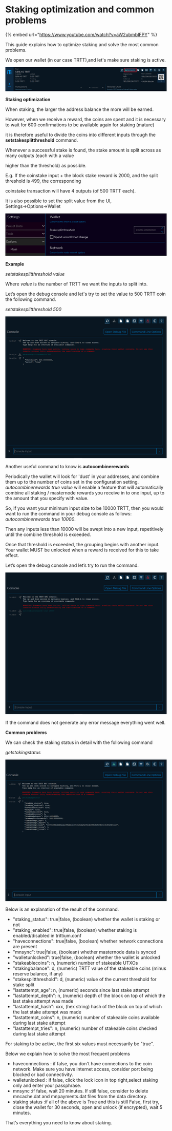 # Staking optimization and common problems

{% embed url="https://www.youtube.com/watch?v=aW2ubmbIFPY" %}



This guide explains how to optimize staking and solve the most common problems.

We open our wallet \(in our case TRTT\),and let's make sure staking is active.

![](../.gitbook/assets/0%20%2810%29.png)

**Staking optimization**

When staking, the larger the address balance the more will be earned.

However, when we receive a reward, the coins are spent and it is necessary to wait for 600 confirmations to be available again for staking \(mature\)

it is therefore useful to divide the coins into different inputs through the **setstakesplitthreshold** command.

Whenever a successful stake is found, the stake amount is split across as many outputs \(each with a value

higher than the threshold\) as possible.

E.g. If the coinstake input + the block stake reward is 2000, and the split threshold is 499, the corresponding

coinstake transaction will have 4 outputs \(of 500 TRTT each\).

It is also possible to set the split value from the UI, Settings→Options→Wallet

![](../.gitbook/assets/1%20%287%29.png)

**Example**

_setstakesplitthreshold value_

Where _value_ is the number of TRTT we want the inputs to split into.

Let’s open the debug console and let's try to set the value to 500 TRTT coin the following command.

_setstakesplitthreshold 500_

![](../.gitbook/assets/2%20%285%29.png)

Another useful command to know is **autocombinerewards**

Periodically the wallet will look for 'dust' in your addresses, and combine them up to the number of coins set in the configuration setting. _autocombinerewards true value_ will enable a feature that will automatically combine all staking / masternode rewards you receive in to one input, up to the amount that you specify with value.

So, if you want your minimum input size to be 10000 TRTT, then you would want to run the command in your debug console as follows: _autocombinerewards true 10000_.

Then any inputs less than 10000 will be swept into a new input, repetitively until the combine threshold is exceeded.

Once that threshold is exceeded, the grouping begins with another input. Your wallet MUST be unlocked when a reward is received for this to take effect.

Let’s open the debug console and let’s try to run the command.

![](../.gitbook/assets/3.png)

If the command does not generate any error message everything went well.

**Common problems**

We can check the staking status in detail with the following command

_getstakingstatus_

![](../.gitbook/assets/4%20%289%29.png)

Below is an explanation of the result of the command.

* "staking\_status": true\|false, \(boolean\) whether the wallet is staking or not
* "staking\_enabled": true\|false, \(boolean\) whether staking is enabled/disabled in trittium.conf
* "haveconnections": true\|false, \(boolean\) whether network connections are present
* "mnsync": true\|false, \(boolean\) whether masternode data is synced
* "walletunlocked": true\|false, \(boolean\) whether the wallet is unlocked
* "stakeablecoins": n, \(numeric\) number of stakeable UTXOs
* "stakingbalance": d, \(numeric\) TRTT value of the stakeable coins \(minus reserve balance, if any\)
* "stakesplitthreshold": d, \(numeric\) value of the current threshold for stake split
* "lastattempt\_age": n, \(numeric\) seconds since last stake attempt
* "lastattempt\_depth": n, \(numeric\) depth of the block on top of which the last stake attempt was made
* "lastattempt\_hash": xxx, \(hex string\) hash of the block on top of which the last stake attempt was made
* "lastattempt\_coins": n, \(numeric\) number of stakeable coins available during last stake attempt
* "lastattempt\_tries": n, \(numeric\) number of stakeable coins checked during last stake attempt

For staking to be active, the first six values must necessarily be "true".

Below we explain how to solve the most frequent problems

* haveconnections : if false, you don't have connections to the coin network. Make sure you have internet access, consider port being blocked or bad connectivity.
* walletunlocked : if false, click the lock icon in top right,select staking only and enter your passphrase.
* mnsync :if false, wait 20 minutes. If still false, consider to delete mncache.dat and mnpayments.dat files from the data directory.
* staking status :if all of the above is True and this is still False, first try, close the wallet for 30 seconds, open and unlock \(if encrypted\), wait 5 minutes.

That’s everything you need to know about staking.

